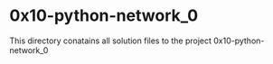 # 0x10-python-network_0

This directory conatains all solution files to the project 0x10-python-network_0
